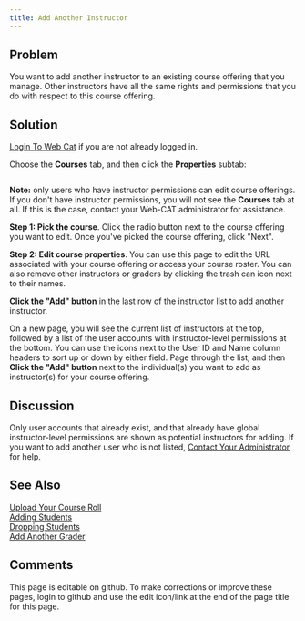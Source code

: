 ```yaml
---
title: Add Another Instructor
---
```

## Problem 

You want to add another instructor to an existing course offering
that you manage.  Other instructors have all the same rights and
permissions that you do with respect to this course offering.

## Solution 

[Login To Web Cat](LoginToWebCat.html) if you are not already logged in.

Choose the **Courses** tab, and then click the **Properties** subtab:

<img href="img/courses-properties-tab.png"/>

**Note:** only users who have instructor permissions can edit
course offerings.  If you don't have instructor permissions, you will
not see the **Courses** tab at all.  If this is the case, contact your
Web-CAT administrator for assistance.

**Step 1: Pick the course**.  Click the radio button next to the
course offering you want to edit.  Once you've picked the course
offering, click "Next".

**Step 2: Edit course properties**.  You can use this page to
edit the URL associated with your course offering or access your
course roster.  You can also remove other instructors or graders
by clicking the trash can icon next to their names.

**Click the "Add" button** in the last row of the instructor list
to add another instructor.

On a new page, you will see the current list of instructors at the
top, followed by a list of the user accounts with instructor-level
permissions at the bottom.  You can
use the icons next to the User ID and Name column headers to sort
up or down by either field.  Page through the list, and then
**Click the "Add" button** next to the individual(s) you want to
add as instructor(s) for your course offering.

## Discussion 

Only user accounts that already exist, and that already have global
instructor-level permissions are shown as potential instructors for
adding.  If you want to add another user who is not listed,
[Contact Your Administrator](ContactYourAdministrator.html) for help.

## See Also 

[Upload Your Course Roll](UploadYourCourseRoll.html) <br/>
[Adding Students](AddingStudents.html) <br/>
[Dropping Students](DroppingStudents.html) <br/>
[Add Another Grader](AddAnotherGrader.html)

## Comments 

This page is editable on github. To make corrections or improve these
pages, login to github and use the edit icon/link at the end of the
page title for this page.
